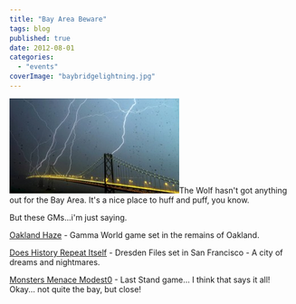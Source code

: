 ```yaml
---
title: "Bay Area Beware"
tags: blog
published: true
date: 2012-08-01
categories: 
  - "events"
coverImage: "baybridgelightning.jpg"
---
```


[![](/images/baybridgelightning-300x168.jpg "baybridgelightning")](http://www.bigbadcon.com/wp-content/uploads/2012/07/baybridgelightning.jpg)The Wolf hasn't got anything out for the Bay Area. It's a nice place to huff and puff, you know.

But these GMs...i'm just saying.

[Oakland Haze](http://www.bigbadcon.com/events/oakland-haze/ "Oakland Haze") - Gamma World game set in the remains of Oakland.

[Does History Repeat Itself](http://www.bigbadcon.com/events/does-history-repeat-itself/ "Does History Repeat Itself?") - Dresden Files set in San Francisco - A city of dreams and nightmares.

[Monsters Menace Modest0](http://www.bigbadcon.com/events/monsters-menace-modesto/ "Monsters Menace Modesto") - Last Stand game... I think that says it all! Okay... not quite the bay, but close!
